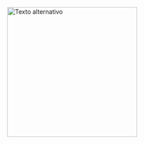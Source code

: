 
 <img src="https://github.com/user-attachments/assets/2bce849f-06f2-4c1c-9de5-9d5de3dc1737" alt="Texto alternativo" width="300" >
